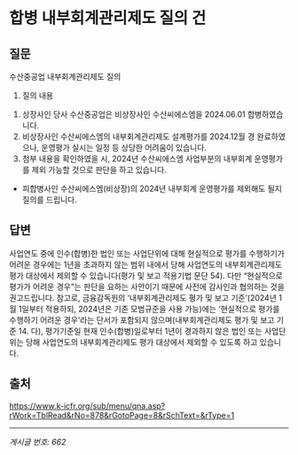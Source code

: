 # 합병 내부회계관리제도 질의 건

## 질문
수산중공업 내부회계관리제도 질의
1. 질의 내용
1) 상장사인 당사 수산중공업은 비상장사인 수산씨에스엠을 2024.06.01 합병하였습니다.
2) 비상장사인 수산씨에스엠의 내부회계관리제도 설계평가를 2024.12월 경 완료하였으나, 운영평가 실시는 일정 등 상당한 어려움이 있습니다.
3) 첨부 내용을 확인하였을 시, 2024년 수산씨에스엠 사업부분의 내부회계 운영평가를 제외 가능할 것으로 판단을 하고 있습니다.
- 피합병사인 수산씨에스엠(비상장)의 2024년 내부회계 운영평가를 제외해도 될지 질의를 드립니다.

## 답변
사업연도 중에 인수(합병)한 법인 또는 사업단위에 대해 현실적으로 평가를 수행하기가 어려운 경우에는 1년을 초과하지 않는 범위 내에서 당해 사업연도의 내부회계관리제도 평가 대상에서 제외할 수 있습니다(평가 및 보고 적용기법 문단 54). 다만 “현실적으로 평가가 어려운 경우”는 판단을 요하는 사안이기 때문에 사전에 감사인과 협의하는 것을 권고드립니다.
참고로, 금융감독원의 ‘내부회계관리제도 평가 및 보고 기준’(2024년 1월 1일부터 적용하되, 2024년은 기존 모범규준을 사용 가능)에는 ‘현실적으로 평가를 수행하기 어려운 경우’라는 단서가 포함되지 않으며(내부회계관리제도 평가 및 보고 기준 14. 다), 평가기준일 현재 인수(합병)일로부터 1년이 경과하지 않은 법인 또는 사업단위는 당해 사업연도의 내부회계관리제도 평가 대상에서 제외할 수 있도록 하고 있습니다.

## 출처
https://www.k-icfr.org/sub/menu/qna.asp?rWork=TblRead&rNo=878&rGotoPage=8&rSchText=&rType=1

---
*게시글 번호: 662*
